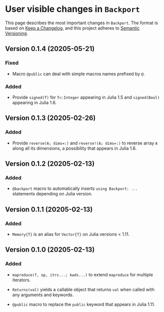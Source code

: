 # User visible changes in `Backport`

This page describes the most important changes in `Backport`. The format is based on [Keep
a Changelog](https://keepachangelog.com/en/1.1.0/), and this project adheres to [Semantic
Versioning](https://semver.org).

## Version 0.1.4 (20205-05-21)

### Fixed

- Macro `@public` can deal with simple macros names prefixed by `@`.

### Added

- Provide `signed(T)` for `T<:Integer` appearing in Julia 1.5 and `signed(Bool)` appearing
  in Julia 1.6.

## Version 0.1.3 (20205-02-26)

### Added

- Provide `reverse(A; dims=:)` and `reverse!(A; dims=:)` to reverse array `A` along all
  its dimensions, a possibility that appears in Julia 1.6.

## Version 0.1.2 (20205-02-13)

### Added

- `@backport` macro to automatically inserts `using Backport: ...` statements depending
  on Julia version.

## Version 0.1.1 (20205-02-13)

### Added

- `Memory{T}` is an alias for `Vector{T}` on Julia versions < 1.11.

## Version 0.1.0 (20205-02-13)

### Added

- `mapreduce(f, op, itrs...; kwds...)` to extend `mapreduce` for multiple iterators.

- `Returns(val)` yields a callable object that returns `val` when called with any
  arguments and keywords.

- `@public` macro to replace the `public` keyword that appears in Julia 1.11.
